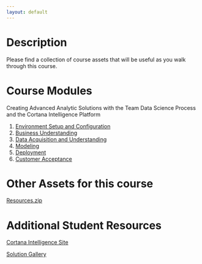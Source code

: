 ```yaml
---
layout: default
---
```


# Description

Please find a collection of course assets that will be useful as you walk through this course.

# Course Modules

Creating Advanced Analytic Solutions with the Team Data Science Process and the Cortana Intelligence Platform

1. [Environment Setup and Configuration](https://github.com/Azure/LearnAnalytics-Building-Solutions-with-the-Cortana-Intelligence-Suite/blob/76c3ca6a31ddc7ccea2a84985dcdff9e3f3f9082/Instructor/BuildingSolutionsWithCIS-1-Setup.pptx)
2. [Business Understanding](https://github.com/Azure/LearnAnalytics-Building-Solutions-with-the-Cortana-Intelligence-Suite/blob/76c3ca6a31ddc7ccea2a84985dcdff9e3f3f9082/Instructor/BuildingSolutionsWithCIS-2-BusinessUnderstanding.pptx)
3. [Data Acquisition and Understanding](https://github.com/Azure/LearnAnalytics-Building-Solutions-with-the-Cortana-Intelligence-Suite/blob/76c3ca6a31ddc7ccea2a84985dcdff9e3f3f9082/Instructor/BuildingSolutionsWithCIS-3-DataAcquisitionAndUnderstanding.pptx)
4. [Modeling](https://github.com/Azure/LearnAnalytics-Building-Solutions-with-the-Cortana-Intelligence-Suite/blob/76c3ca6a31ddc7ccea2a84985dcdff9e3f3f9082/Instructor/BuildingSolutionsWithCIS-4-Modeling.pptx)
5. [Deployment](https://github.com/Azure/LearnAnalytics-Building-Solutions-with-the-Cortana-Intelligence-Suite/blob/76c3ca6a31ddc7ccea2a84985dcdff9e3f3f9082/Instructor/BuildingSolutionsWithCIS-5-Deployment.pptx)
6. [Customer Acceptance](https://github.com/Azure/LearnAnalytics-Building-Solutions-with-the-Cortana-Intelligence-Suite/blob/76c3ca6a31ddc7ccea2a84985dcdff9e3f3f9082/Instructor/BuildingSolutionsWithCIS-6-CustomerAcceptance.pptx)


# Other Assets for this course

[Resources.zip](https://github.com/Azure/LearnAnalytics-Building-Solutions-with-the-Cortana-Intelligence-Suite/raw/76c3ca6a31ddc7ccea2a84985dcdff9e3f3f9082/Students/Resources/Resources.zip)

# Additional Student Resources

[Cortana Intelligence Site](https://www.microsoft.com/en-us/cloud-platform/cortana-intelligence-suite)

[Solution Gallery](https://gallery.cortanaintelligence.com/solutions)

